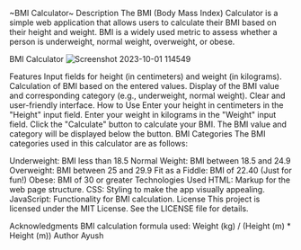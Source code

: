 ~BMI Calculator~
Description
The BMI (Body Mass Index) Calculator is a simple web application that allows users to calculate their BMI based on their height and weight. BMI is a widely used metric to assess whether a person is underweight, normal weight, overweight, or obese.

BMI Calculator 
![Screenshot 2023-10-01 114549](https://github.com/heyush79/bmi-calci/assets/112588427/6809dc4c-4ccb-4da3-b9dd-569ec8b1eaa0)

Features
Input fields for height (in centimeters) and weight (in kilograms).
Calculation of BMI based on the entered values.
Display of the BMI value and corresponding category (e.g., underweight, normal weight).
Clear and user-friendly interface.
How to Use
Enter your height in centimeters in the "Height" input field.
Enter your weight in kilograms in the "Weight" input field.
Click the "Calculate" button to calculate your BMI.
The BMI value and category will be displayed below the button.
BMI Categories
The BMI categories used in this calculator are as follows:

Underweight: BMI less than 18.5
Normal Weight: BMI between 18.5 and 24.9
Overweight: BMI between 25 and 29.9
Fit as a Fiddle: BMI of 22.40 (Just for fun!)
Obese: BMI of 30 or greater
Technologies Used
HTML: Markup for the web page structure.
CSS: Styling to make the app visually appealing.
JavaScript: Functionality for BMI calculation.
License
This project is licensed under the MIT License. See the LICENSE file for details.

Acknowledgments
BMI calculation formula used: Weight (kg) / (Height (m) * Height (m))
Author
Ayush
